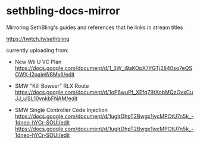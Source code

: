 # sethbling-docs-mirror
Mirroring SethBling's guides and references that he links in stream titles 

https://twitch.tv/sethbling

currently uploading from: 

- New Wii U VC Plan https://docs.google.com/document/d/1_3W_j9aKOpX7ifGTj2840so7eQSOWX-l2qajeW8MyII/edit

- SMW "Kill Bowser" RLX Route https://docs.google.com/document/d/1oP6wuPf_XEfq79tXobMQzGvxCuJJ_ulSL10vnkbFNAM/edit

- SMW Single Controller Code Injection https://docs.google.com/document/d/1uglrDhpT2Bwgx1jycMPCtU7n5k_-1dneo-hYCr-SOUI/edit
https://docs.google.com/document/d/1uglrDhpT2Bwgx1jycMPCtU7n5k_-1dneo-hYCr-SOUI/edit
